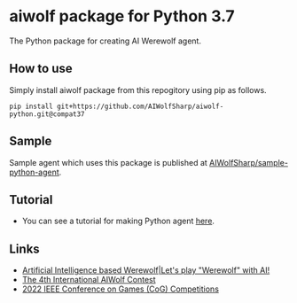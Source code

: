 # aiwolf package for Python 3.7
The Python package for creating AI Werewolf agent.
## How to use
Simply install aiwolf package from this repogitory using pip as follows.
```
pip install git+https://github.com/AIWolfSharp/aiwolf-python.git@compat37
```
## Sample
Sample agent which uses this package is published at [AIWolfSharp/sample-python-agent](https://github.com/AIWolfSharp/sample-python-agent).
## Tutorial
* You can see a tutorial for making Python agent [here](http://aiwolf.org/en/howtowagent).
## Links
* [Artificial Intelligence based Werewolf|Let's play "Werewolf" with AI!](http://aiwolf.org/en/)
* [The 4th International AIWolf Contest](http://aiwolf.org/en/4th-international-aiwolf-contest)
* [2022 IEEE Conference on Games (CoG) Competitions](https://ieee-cog.org/2022/#COMPETITIONS)